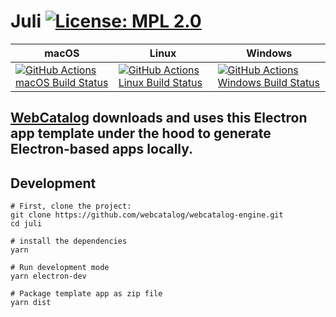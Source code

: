# Juli [![License: MPL 2.0](https://img.shields.io/badge/License-MPL%202.0-brightgreen.svg)](LICENSE)

|macOS|Linux|Windows|
|---|---|---|
|[![GitHub Actions macOS Build Status](https://github.com/webcatalog/webcatalog-engine/workflows/macOS/badge.svg)](https://github.com/webcatalog/webcatalog-engine/actions?query=workflow%3AmacOS)|[![GitHub Actions Linux Build Status](https://github.com/webcatalog/webcatalog-engine/workflows/Linux/badge.svg)](https://github.com/webcatalog/webcatalog-engine/actions?query=workflow%3ALinux)|[![GitHub Actions Windows Build Status](https://github.com/webcatalog/webcatalog-engine/workflows/Windows/badge.svg)](https://github.com/webcatalog/webcatalog-engine/actions?query=workflow%3AWindows)|

[WebCatalog](https://webcatalog.app) downloads and uses this Electron app template under the hood to generate Electron-based apps locally.
---

## Development
```
# First, clone the project:
git clone https://github.com/webcatalog/webcatalog-engine.git
cd juli

# install the dependencies
yarn

# Run development mode
yarn electron-dev

# Package template app as zip file
yarn dist
```